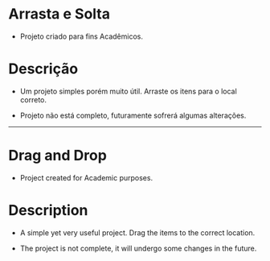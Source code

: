 # **Arrasta e Solta**

- Projeto criado para fins Acadêmicos.

# **Descrição**

- Um projeto simples porém muito útil. Arraste os itens para o local correto.

- Projeto não está completo, futuramente sofrerá algumas alterações.

------------------------------------------------------------------------------------------------------------------

# **Drag and Drop**

- Project created for Academic purposes.

# **Description**

- A simple yet very useful project. Drag the items to the correct location.

- The project is not complete, it will undergo some changes in the future.